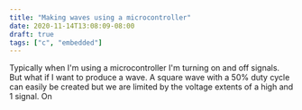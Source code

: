 ```yaml
---
title: "Making waves using a microcontroller"
date: 2020-11-14T13:08:09-08:00
draft: true
tags: ["c", "embedded"]
---
```

Typically when I'm using a microcontroller I'm turning on and off signals. But what if I want
to produce a wave. A square wave with a 50% duty cycle can easily be created but we are limited by the voltage 
extents of a high and 1 signal. On 
